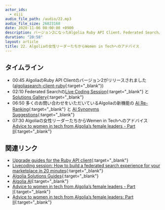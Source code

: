 ```yaml
---
actor_ids:
  - eiji
audio_file_path: /audio/22.mp3
audio_file_size: 26823168
date: 2020-11-06 00:00:00 +0900
description: バージョン2になったAlgolia Ruby API Client、Federated Search、Algoliaの女性リーダーたちからのアドバイスについて話しました
duration: "20:58"
layout: article
title: 22. Algoliaの女性リーダーたちからWomen in Techへのアドバイス
---
```


## タイムライン

- 00:45 AlgoliaのRuby API Clientのバージョン2がリリースされました([algoliasearch-client-ruby](https://github.com/algolia/algoliasearch-client-ruby){:target="_blank"})
- 02:10 Federated Searchの[Live Coding Session](https://resources.algolia.com/webinars/devvirtualevent-livecodingfederatedsearch-marketplace){:target="_blank"} と[Solutions Gallery](https://www.algolia.com/doc/guides/solutions/gallery/federated-search/){:target="_blank"}
- 06:50 多くのお問い合わせをいただいているAlgoliaの新機能の [AI Re-Ranking](https://www.algolia.com/products/dynamic-search-re-ranking/){:target="_blank"} と [AI Synonyms Suggestions](https://www.algolia.com/doc/guides/ai-optimizations/dynamic-synonym-suggestions/){:target="_blank"}
- 07:30 Algoliaの女性リーダーたちからWemen in Techへのアドバイス [Advice to women in tech from Algolia’s female leaders - Part II](https://blog.algolia.com/advice-to-women-in-tech-from-algolias-female-leaders-part-2/){:target="_blank"}

## 関連リンク

- [Upgrade guides for the Ruby API client](https://www.algolia.com/doc/api-client/getting-started/upgrade-guides/ruby/){:target="_blank"}
- [Livecoding session: How to build a federated search experience for your marketplace in 20 minutes](https://resources.algolia.com/webinars/devvirtualevent-livecodingfederatedsearch-marketplace){:target="_blank"}
- [Algolia Solutions Guides](https://www.algolia.com/doc/guides/solutions/){:target="_blank"}
- [Algolia AI](https://www.algolia.com/products/ai-search/){:target="_blank"}
- [Advice to women in tech from Algolia’s female leaders - Part I](https://blog.algolia.com/algolia-leaders-women-in-tech/){:target="_blank"}
- [Advice to women in tech from Algolia’s female leaders: Part II](https://blog.algolia.com/advice-to-women-in-tech-from-algolias-female-leaders-part-2/){:target="_blank"}